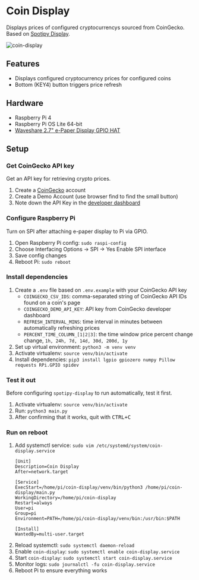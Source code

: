 # Coin Display
Displays prices of configured cryptocurrencys sourced from CoinGecko.
Based on [Spotipy Display](https://github.com/jedclarin/spotipy-display).

![coin-display](https://github.com/janclarin/coin-display/assets/2449384/277d0103-f1dc-4639-9d7a-f1567b65f292)

## Features
- Displays configured cryptocurrency prices for configured coins
- Bottom (KEY4) button triggers price refresh

## Hardware
- Raspberry Pi 4
- Raspberry Pi OS Lite 64-bit
- [Waveshare 2.7" e-Paper Display GPIO HAT](https://www.amazon.com/2-7inch-HAT-Resolution-Electronic-Communicating/dp/B075FQKSZ9/ref=sr_1_2?crid=3QTGQC71HK2NP&keywords=waveshare+2.7&qid=1704703657&sprefix=waveshare+2.7%2Caps%2C161&sr=8-2)

## Setup

### Get CoinGecko API key
Get an API key for retrieving crypto prices.
1. Create a [CoinGecko](https://www.coingecko.com) account
2. Create a Demo Account (use browser find to find the small button)
3. Note down the API Key in the [developer dashboard](https://www.coingecko.com/en/developers/dashboard)

### Configure Raspberry Pi
Turn on SPI after attaching e-paper display to Pi via GPIO.
1. Open Raspberry Pi config: `sudo raspi-config`
2. Choose Interfacing Options -> SPI -> Yes Enable SPI interface
3. Save config changes
4. Reboot Pi: `sudo reboot`

### Install dependencies
1. Create a `.env` file based on `.env.example` with your CoinGecko API key
    - `COINGECKO_CSV_IDS`: comma-separated string of CoinGecko API IDs found on a coin's page
    - `COINGECKO_DEMO_API_KEY`: API key from CoinGecko developer dashboard
    - `REFRESH_INTERVAL_MINS`: time interval in minutes between automatically refreshing prices
    - `PERCENT_TIME_COLUMN_[1|2|3]`: the time window price percent change change, `1h, 24h, 7d, 14d, 30d, 200d, 1y` 
2. Set up virtual environment: `python3 -m venv venv`
3. Activate virtualenv: `source venv/bin/activate`
4. Install dependencies: `pip3 install lgpio gpiozero numpy Pillow requests RPi.GPIO spidev`

### Test it out
Before configuring `spotipy-display` to run automatically, test it first.
1. Activate virtualenv: `source venv/bin/activate`
2. Run: `python3 main.py`
3. After confirming that it works, quit with <kbd>CTRL+C</kbd>

### Run on reboot
1. Add systemctl service: `sudo vim /etc/systemd/system/coin-display.service`
    ```
    [Unit]
    Description=Coin Display
    After=network.target

    [Service]
    ExecStart=/home/pi/coin-display/venv/bin/python3 /home/pi/coin-display/main.py
    WorkingDirectory=/home/pi/coin-display
    Restart=always
    User=pi
    Group=pi
    Environment=PATH=/home/pi/coin-display/venv/bin:/usr/bin:$PATH

    [Install]
    WantedBy=multi-user.target
    ```
2. Reload systemctl: `sudo systemctl daemon-reload`
3. Enable `coin-display`: `sudo systemctl enable coin-display.service`
4. Start `coin-display`: `sudo systemctl start coin-display.service`
5. Monitor logs: `sudo journalctl -fu coin-display.service`
6. Reboot Pi to ensure everything works